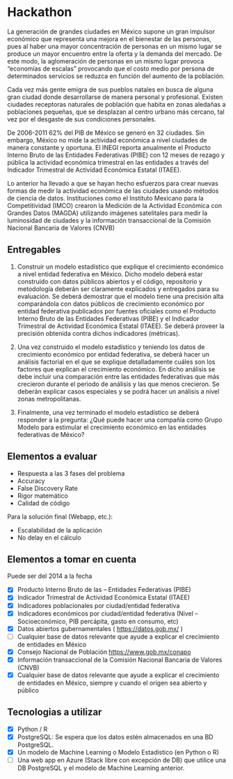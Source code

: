 # Hackathon
La generación de grandes ciudades en México supone un gran impulsor económico que representa una mejora en el bienestar de las personas, pues al haber una mayor concentración de personas en un mismo lugar se produce un mayor encuentro entre la oferta y la demanda del mercado. De este modo, la aglomeración de personas en un mismo lugar provoca “economías de escalas” provocando que el costo medio por persona de determinados servicios se reduzca en función del aumento de la población.
 
Cada vez más gente emigra de sus pueblos natales en busca de alguna gran ciudad donde desarrollarse de manera personal y profesional. Existen ciudades receptoras naturales de población que habita en zonas aledañas a poblaciones pequeñas, que se desplazan al centro urbano más cercano, tal vez por el desgaste de sus condiciones personales.

De 2006-2011 62% del PIB de México se generó en 32 ciudades. Sin embargo, México no mide la actividad económica a nivel ciudades de manera constante y oportuna. El INEGI reporta anualmente el Producto Interno Bruto de las Entidades Federativas (PIBE) con 12 meses de rezago y pública la actividad económica trimestral en las entidades a través del Indicador Trimestral de Actividad Económica Estatal (ITAEE).

Lo anterior ha llevado a que se hayan hecho esfuerzos para crear nuevas formas de medir la actividad económica de las ciudades usando métodos de ciencia de datos. Instituciones como el Instituto Mexicano para la Competitividad (IMCO) crearon la Medición de la Actividad Económica con Grandes Datos (MAGDA) utilizando imágenes satelitales para medir la luminosidad de ciudades y la información transaccional de la Comisión Nacional Bancaria de Valores (CNVB)

## Entregables
1. Construir un modelo estadístico que explique el crecimiento económico a nivel entidad federativa en México. Dicho modelo deberá estar construido con datos públicos abiertos y el código, repositorio y metodología deberán ser claramente explicados y entregados para su evaluación. Se deberá demostrar que el modelo tiene una precisión alta comparándola con datos públicos de crecimiento económico por entidad federativa publicados por fuentes oficiales como el Producto Interno Bruto de las Entidades Federativas (PIBE) y el Indicador Trimestral de Actividad Económica Estatal (ITAEE). Se deberá proveer la precisión obtenida contra dichos indicadores (métricas).

2. Una vez construido el modelo estadístico y teniendo los datos de crecimiento económico por entidad federativa, se deberá hacer un análisis factorial en el que se explique detalladamente cuáles son los factores que explican el crecimiento económico. En dicho análisis se debe incluir una comparación entre las entidades federativas que más crecieron durante el periodo de análisis y las que menos crecieron. Se deberán explicar casos especiales y se podrá hacer un análisis a nivel zonas metropolitanas.

3. Finalmente, una vez terminado el modelo estadístico se deberá responder a la pregunta: ¿Qué puede hacer una compañía como Grupo Modelo para estimular el crecimiento económico en las entidades federativas de México?

## Elementos a evaluar
* Respuesta a las 3 fases del problema
* Accuracy
* False Discovery Rate
* Rigor matemático
* Calidad de código

Para la solución final (Webapp, etc.):

* Escalabilidad de la aplicación
* No delay en el cálculo

## Elementos a tomar en cuenta
Puede ser del 2014 a la fecha

- [x] Producto Interno Bruto de las – Entidades Federativas (PIBE)
- [x] Indicador Trimestral de Actividad Económica Estatal (ITAEE)
- [x] Indicadores poblacionales por ciudad/entidad federativa
- [x] Indicadores económicos por ciudad/entidad federativa (Nivel – Socioeconómico, PIB percápita, gasto en consumo, etc)
- [x] Datos abiertos gubernamentales ( https://datos.gob.mx/ )
- [ ] Cualquier base de datos relevante que ayude a explicar el crecimiento de entidades en México
- [x] Consejo Nacional de Población  https://www.gob.mx/conapo
- [x] Información transaccional de la Comisión Nacional Bancaria de Valores (CNVB)
- [x] Cualquier base de datos relevante que ayude a explicar el crecimiento de entidades en México, siempre y cuando el origen sea abierto y público

## Tecnologias a utilizar
- [x] Python / R
- [x] PostgreSQL: Se espera que los datos estén almacenados en una BD PostgreSQL.
- [x] Un modelo de Machine Learning o Modelo Estadístico (en Python o R)
- [ ] Una web app en Azure (Stack libre con excepción de DB) que utilice una DB PostgreSQL y el modelo de Machine Learning anterior.